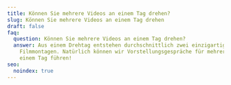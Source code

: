 ```yaml
---
title: Können Sie mehrere Videos an einem Tag drehen?
slug: Können Sie mehrere Videos an einem Tag drehen
draft: false
faq:
  question: Können Sie mehrere Videos an einem Tag drehen?
  answer: Aus einem Drehtag entstehen durchschnittlich zwei einzigartige
    Filmmontagen. Natürlich können wir Vorstellungsgespräche für mehrere Jobs an
    einem Tag führen!
seo:
  noindex: true
---
```

